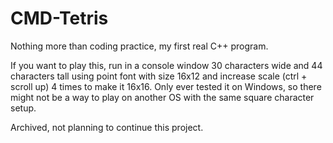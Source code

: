 # CMD-Tetris
Nothing more than coding practice, my first real C++ program.

If you want to play this, run in a console window 30 characters wide and 44 characters tall using point font with size 16x12 and increase scale (ctrl + scroll up) 4 times to make it 16x16. Only ever tested it on Windows, so there might not be a way to play on another OS with the same square character setup.

Archived, not planning to continue this project.
